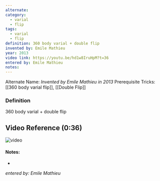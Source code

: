 ```yaml
---
alternate: 
category:
  - varial
  - flip
tags:
  - varial
  - flip
definition: 360 body varial + double flip
invented by: Emile Mathieu
year: 2013
video link: https://youtu.be/hd1w8IruHpM?t=36
entered by: Emile Mathieu
notes: 
---
```

Alternate Name: 
*Invented by Emile Mathieu in 2013*
Prerequisite Tricks: [[360 body varial flip]], [[Double Flip]]

### Definition
360 body varial + double flip

## Video Reference (0:36)
![video](https://youtu.be/hd1w8IruHpM?t=36)

#### Notes:
- 
*entered by: Emile Mathieu*
